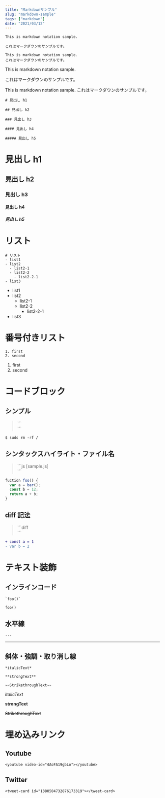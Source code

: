 ```yaml
---
title: "Markdownサンプル"
slug: "markdown-sample"
tags: ["markdown"]
date: "2021/03/12"
---
```


```
This is markdown notation sample.

これはマークダウンのサンプルです。

This is markdown notation sample.
これはマークダウンのサンプルです。
```

This is markdown notation sample.

これはマークダウンのサンプルです。

This is markdown notation sample.
これはマークダウンのサンプルです。

```
# 見出し h1

## 見出し h2

### 見出し h3

#### 見出し h4

##### 見出し h5
```

# 見出し h1

## 見出し h2

### 見出し h3

#### 見出し h4

##### 見出し h5


# リスト
```
# リスト
- list1
- list2
  - list2-1
  - list2-2
    - list2-2-1
- list3
```

- list1
- list2
  - list2-1
  - list2-2
    - list2-2-1
- list3


# 番号付きリスト
```
1. first
2. second
```

1. first
2. second


# コードブロック

## シンプル

> \`\`\`<br>
> \`\`\`

```
$ sudo rm -rf /
```


## シンタックスハイライト・ファイル名

> \`\`\`js [sample.js]<br>
> \`\`\`

```js [sample.js]
fuction foo() {
  var a = bar();
  const b = 12;
  return a + b;
}
```

## diff 記法

> \`\`\`diff<br>
> \`\`\`

```diff
+ const a = 1
- var b = 2
```


# テキスト装飾

## インラインコード

```
`foo()`
```

`foo()`


## 水平線

```
---
```

---


## 斜体・強調・取り消し線

```
*italicText*

**strongText**

~~StrikethroughText~~
```

*italicText*

**strongText**

~~StrikethroughText~~


# 埋め込みリンク

<tag-tip tag="tag"></tag-tip>

## Youtube
```
<youtube video-id="4AoFA19gbLo"></youtube>
```

<youtube video-id="4AoFA19gbLo"></youtube>


## Twitter

```
<tweet-card id="1380504732876173319"></tweet-card>
```
<tweet-card id="1380504732876173319"></tweet-card>
